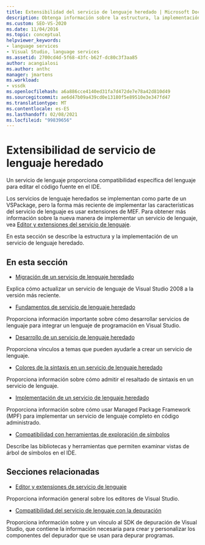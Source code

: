 ```yaml
---
title: Extensibilidad del servicio de lenguaje heredado | Microsoft Docs
description: Obtenga información sobre la estructura, la implementación y la extensibilidad de los servicios de lenguaje heredados en Visual Studio.
ms.custom: SEO-VS-2020
ms.date: 11/04/2016
ms.topic: conceptual
helpviewer_keywords:
- language services
- Visual Studio, language services
ms.assetid: 2700cd4d-5f68-43fc-b62f-dc80c3f3aa85
author: acangialosi
ms.author: anthc
manager: jmartens
ms.workload:
- vssdk
ms.openlocfilehash: a6a886cce4140ed31fa7d472de7e78a42d810d49
ms.sourcegitcommit: ae6d47b09a439cd0e13180f5e89510e3e347fd47
ms.translationtype: MT
ms.contentlocale: es-ES
ms.lasthandoff: 02/08/2021
ms.locfileid: "99839656"
---
```

# <a name="legacy-language-service-extensibility"></a>Extensibilidad de servicio de lenguaje heredado
Un servicio de lenguaje proporciona compatibilidad específica del lenguaje para editar el código fuente en el IDE.

 Los servicios de lenguaje heredados se implementan como parte de un VSPackage, pero la forma más reciente de implementar las características del servicio de lenguaje es usar extensiones de MEF. Para obtener más información sobre la nueva manera de implementar un servicio de lenguaje, vea [Editor y extensiones del servicio de lenguaje](../../extensibility/editor-and-language-service-extensions.md).

 En esta sección se describe la estructura y la implementación de un servicio de lenguaje heredado.

## <a name="in-this-section"></a>En esta sección
- [Migración de un servicio de lenguaje heredado](../../extensibility/internals/migrating-a-legacy-language-service.md)

 Explica cómo actualizar un servicio de lenguaje de Visual Studio 2008 a la versión más reciente.

- [Fundamentos de servicio de lenguaje heredado](../../extensibility/internals/legacy-language-service-essentials.md)

 Proporciona información importante sobre cómo desarrollar servicios de lenguaje para integrar un lenguaje de programación en Visual Studio.

- [Desarrollo de un servicio de lenguaje heredado](../../extensibility/internals/developing-a-legacy-language-service.md)

 Proporciona vínculos a temas que pueden ayudarle a crear un servicio de lenguaje.

- [Colores de la sintaxis en un servicio de lenguaje heredado](../../extensibility/internals/syntax-coloring-in-a-legacy-language-service.md)

 Proporciona información sobre cómo admitir el resaltado de sintaxis en un servicio de lenguaje.

- [Implementación de un servicio de lenguaje heredado](../../extensibility/internals/implementing-a-legacy-language-service1.md)

 Proporciona información sobre cómo usar Managed Package Framework (MPF) para implementar un servicio de lenguaje completo en código administrado.

- [Compatibilidad con herramientas de exploración de símbolos](../../extensibility/internals/supporting-symbol-browsing-tools.md)

 Describe las bibliotecas y herramientas que permiten examinar vistas de árbol de símbolos en el IDE.

## <a name="related-sections"></a>Secciones relacionadas
- [Editor y extensiones de servicio de lenguaje](../../extensibility/editor-and-language-service-extensions.md)

 Proporciona información general sobre los editores de Visual Studio.

- [Compatibilidad del servicio de lenguaje con la depuración](../../extensibility/internals/language-service-support-for-debugging.md)

 Proporciona información sobre y un vínculo al SDK de depuración de Visual Studio, que contiene la información necesaria para crear y personalizar los componentes del depurador que se usan para depurar programas.
